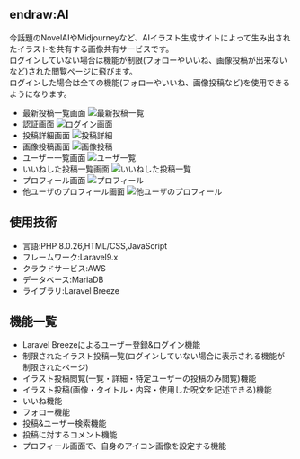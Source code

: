## endraw:AI
今話題のNovelAIやMidjourneyなど、AIイラスト生成サイトによって生み出されたイラストを共有する画像共有サービスです。  
ログインしていない場合は機能が制限(フォローやいいね、画像投稿が出来ないなど)された閲覧ページに飛びます。  
ログインした場合は全ての機能(フォローやいいね、画像投稿など)を使用できるようになります。  
- 最新投稿一覧画面
![最新投稿一覧](https://user-images.githubusercontent.com/116270960/215492319-fde4ebbf-f078-4b4a-8bcc-6b220e51cd41.png)
- 認証画面
![ログイン画面](https://user-images.githubusercontent.com/116270960/215492271-7182b7ba-1720-4e65-8d57-397ff589c309.png)
- 投稿詳細画面
![投稿詳細](https://user-images.githubusercontent.com/116270960/215492391-3a57809e-12ca-424b-8852-c63f6c06bdaf.png)
- 画像投稿画面
![画像投稿](https://user-images.githubusercontent.com/116270960/215492455-8e28c4ef-f456-470f-b569-dfc1ae7d7dd5.png)
- ユーザー一覧画面
![ユーザ一覧](https://user-images.githubusercontent.com/116270960/215492566-a2033232-46d8-4974-9da7-5bfc2ce380f3.png)
- いいねした投稿一覧画面
![いいねした投稿一覧](https://user-images.githubusercontent.com/116270960/215492661-daab7a43-b782-4923-96a6-eedd78ccfbe8.png)
- プロフィール画面
![プロフィール](https://user-images.githubusercontent.com/116270960/215492930-acefa1e9-2c9d-47d6-85f6-7e378c40133b.png)
- 他ユーザのプロフィール画面
![他ユーザのプロフィール](https://user-images.githubusercontent.com/116270960/215492981-bdbd4caf-a973-4d13-9b79-b000cafd64a9.png)



## 使用技術
- 言語:PHP 8.0.26,HTML/CSS,JavaScript
- フレームワーク:Laravel9.x
- クラウドサービス:AWS
- データベース:MariaDB
- ライブラリ:Laravel Breeze


## 機能一覧
- Laravel Breezeによるユーザー登録&ログイン機能
- 制限されたイラスト投稿一覧(ログインしていない場合に表示される機能が制限されたページ)
- イラスト投稿閲覧(一覧・詳細・特定ユーザーの投稿のみ閲覧)機能
- イラスト投稿(画像・タイトル・内容・使用した呪文を記述できる)機能
- いいね機能
- フォロー機能
- 投稿&ユーザー検索機能
- 投稿に対するコメント機能
- プロフィール画面で、自身のアイコン画像を設定する機能







